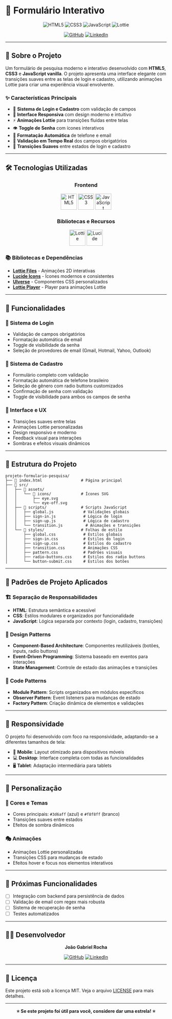 # 📝 Formulário Interativo

<div align="center">

![HTML5](https://img.shields.io/badge/HTML5-E34F26?style=for-the-badge&logo=html5&logoColor=white)
![CSS3](https://img.shields.io/badge/CSS3-1572B6?style=for-the-badge&logo=css3&logoColor=white)
![JavaScript](https://img.shields.io/badge/JavaScript-F7DF1E?style=for-the-badge&logo=javascript&logoColor=black)
![Lottie](https://img.shields.io/badge/Lottie-00D4AA?style=for-the-badge&logo=lottie&logoColor=white)

[![GitHub](https://img.shields.io/badge/GitHub-100000?style=for-the-badge&logo=github&logoColor=white)](https://github.com/joaogabrieldev)
[![LinkedIn](https://img.shields.io/badge/LinkedIn-0077B5?style=for-the-badge&logo=linkedin&logoColor=white)](https://linkedin.com/in/joaogabrielrocha)

</div>

---

## 🎯 Sobre o Projeto

Um formulário de pesquisa moderno e interativo desenvolvido com **HTML5**, **CSS3** e **JavaScript vanilla**. O projeto apresenta uma interface elegante com transições suaves entre as telas de login e cadastro, utilizando animações Lottie para criar uma experiência visual envolvente.

### ✨ Características Principais

- 🔐 **Sistema de Login e Cadastro** com validação de campos
- 🎨 **Interface Responsiva** com design moderno e intuitivo
- ⚡ **Animações Lottie** para transições fluidas entre telas
- 👁️ **Toggle de Senha** com ícones interativos
- 📱 **Formatação Automática** de telefone e email
- 🎯 **Validação em Tempo Real** dos campos obrigatórios
- 🌈 **Transições Suaves** entre estados de login e cadastro

---

## 🛠️ Tecnologias Utilizadas

<div align="center">

### Frontend
<img src="https://cdn.jsdelivr.net/gh/devicons/devicon/icons/html5/html5-original.svg" width="50" height="50" alt="HTML5"/>
<img src="https://cdn.jsdelivr.net/gh/devicons/devicon/icons/css3/css3-original.svg" width="50" height="50" alt="CSS3"/>
<img src="https://cdn.jsdelivr.net/gh/devicons/devicon/icons/javascript/javascript-original.svg" width="50" height="50" alt="JavaScript"/>

### Bibliotecas e Recursos
<img src="https://cdn.simpleicons.org/lottiefiles/00D4AA" width="50" height="50" alt="Lottie"/>
<img src="https://cdn.simpleicons.org/lucide/000000" width="50" height="50" alt="Lucide"/>
<!-- <img src="https://cdn.simpleicons.org/uiverse/00C4CC" width="50" height="50" alt="UIverse"/> -->

</div>

### 📚 Bibliotecas e Dependências

- **[Lottie Files](https://lottiefiles.com/)** - Animações 2D interativas
- **[Lucide Icons](https://lucide.dev/)** - Ícones modernos e consistentes
- **[UIverse](https://uiverse.io/)** - Componentes CSS personalizados
- **[Lottie Player](https://unpkg.com/@lottiefiles/lottie-player)** - Player para animações Lottie

---

## 🚀 Funcionalidades

### 🔑 Sistema de Login
- Validação de campos obrigatórios
- Formatação automática de email
- Toggle de visibilidade da senha
- Seleção de provedores de email (Gmail, Hotmail, Yahoo, Outlook)

### 📝 Sistema de Cadastro
- Formulário completo com validação
- Formatação automática de telefone brasileiro
- Seleção de gênero com radio buttons customizados
- Confirmação de senha com validação
- Toggle de visibilidade para ambos os campos de senha

### 🎨 Interface e UX
- Transições suaves entre telas
- Animações Lottie personalizadas
- Design responsivo e moderno
- Feedback visual para interações
- Sombras e efeitos visuais dinâmicos

---

## 📁 Estrutura do Projeto

```
projeto-formulario-pesquisa/
├── 📄 index.html                 # Página principal
├── 📁 src/
│   ├── 📁 assets/
│   │   └── 📁 icons/             # Ícones SVG
│   │       ├── eye.svg
│   │       └── eye-off.svg
│   ├── 📁 scripts/               # Scripts JavaScript
│   │   ├── global.js             # Validações globais
│   │   ├── sign-in.js            # Lógica de login
│   │   ├── sign-up.js            # Lógica de cadastro
│   │   └── transition.js          # Animações e transições
│   └── 📁 styles/                # Folhas de estilo
│       ├── global.css            # Estilos globais
│       ├── sign-in.css           # Estilos do login
│       ├── sign-up.css           # Estilos do cadastro
│       ├── transition.css        # Animações CSS
│       ├── pattern.css           # Padrões visuais
│       ├── radio-buttons.css     # Estilos dos radio buttons
│       └── button-submit.css     # Estilos dos botões
```

---

## 🎯 Padrões de Projeto Aplicados

### 🏗️ **Separação de Responsabilidades**
- **HTML**: Estrutura semântica e acessível
- **CSS**: Estilos modulares e organizados por funcionalidade
- **JavaScript**: Lógica separada por contexto (login, cadastro, transições)

### 🎨 **Design Patterns**
- **Component-Based Architecture**: Componentes reutilizáveis (botões, inputs, radio buttons)
- **Event-Driven Programming**: Sistema baseado em eventos para interações
- **State Management**: Controle de estado das animações e transições

### 🔧 **Code Patterns**
- **Module Pattern**: Scripts organizados em módulos específicos
- **Observer Pattern**: Event listeners para mudanças de estado
- **Factory Pattern**: Criação dinâmica de elementos e validações

---

## 📱 Responsividade

O projeto foi desenvolvido com foco na responsividade, adaptando-se a diferentes tamanhos de tela:

- 📱 **Mobile**: Layout otimizado para dispositivos móveis
- 💻 **Desktop**: Interface completa com todas as funcionalidades
- 🖥️ **Tablet**: Adaptação intermediária para tablets

---

## 🎨 Personalização

### 🎨 Cores e Temas
- Cores principais: `#3d6aff` (azul) e `#f8f8ff` (branco)
- Transições suaves entre estados
- Efeitos de sombra dinâmicos

### 🎭 Animações
- Animações Lottie personalizadas
- Transições CSS para mudanças de estado
- Efeitos hover e focus nos elementos interativos

---

## 🔮 Próximas Funcionalidades

- [ ] Integração com backend para persistência de dados
- [ ] Validação de email com regex mais robusta
- [ ] Sistema de recuperação de senha
- [ ] Testes automatizados

---

## 👨‍💻 Desenvolvedor

<div align="center">

**João Gabriel Rocha**

[![GitHub](https://img.shields.io/badge/GitHub-joaogabrieldev-100000?style=for-the-badge&logo=github&logoColor=white)](https://github.com/joaogabrieldev)
[![LinkedIn](https://img.shields.io/badge/LinkedIn-joaogabrielrocha-0077B5?style=for-the-badge&logo=linkedin&logoColor=white)](https://linkedin.com/in/joaogabrielrocha)

</div>

---

## 📄 Licença

Este projeto está sob a licença MIT. Veja o arquivo [LICENSE](LICENSE) para mais detalhes.

---

<div align="center">

**⭐ Se este projeto foi útil para você, considere dar uma estrela! ⭐**

</div>
